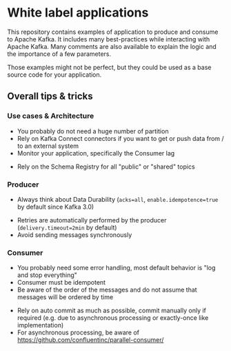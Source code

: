 # White label applications

This repository contains examples of application to produce and consume to Apache Kafka.
It includes many best-practices while interacting with Apache Kafka.
Many comments are also available to explain the logic and the importance of a few parameters.

Those examples might not be perfect, but they could be used as a base source code for your application.


## Overall tips & tricks

### Use cases & Architecture

* You probably do not need a huge number of partition
* Rely on Kafka Connect connectors if you want to get or push data from / to an external system
* Monitor your application, specifically the Consumer lag
- Rely on the Schema Registry for all "public" or "shared" topics

### Producer

* Always think about Data Durability (`acks=all`, `enable.idempotence=true` by default since Kafka 3.0)
- Retries are automatically performed by the producer (`delivery.timeout=2min` by default)
- Avoid sending messages synchronously

### Consumer

* You probably need some error handling, most default behavior is "log and stop everything"
* Consumer must be idempotent
* Be aware of the order of the messages and do not assume that messages will be ordered by time
- Rely on auto commit as much as possible, commit manually only if required (e.g. due to asynchronous processing or exactly-once like implementation)
- For asynchronous processing, be aware of https://github.com/confluentinc/parallel-consumer/ 
